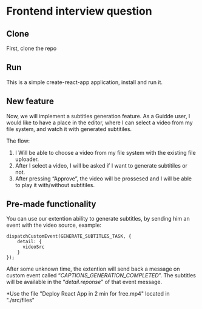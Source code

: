 # Frontend interview question

## Clone

First, clone the repo

## Run

This is a simple create-react-app application, install and run it.

## New feature

Now, we will implement a subtitles generation feature. 
As a Guidde user, I would like to have a place in the editor, where I can select a video from my file system, and watch it with generated subtitiles. 

The flow:

1. I Will be able to choose a video from my file system with the existing file uploader.
2. After I select a video, I will be asked if I want to generate subtitiles or not.
3. After pressing “Approve”, the video will be prossesed and I will be able to play it with/without subtitiles.

## Pre-made functionality

You can use our extention ability to generate subtitles, by sending him an event with the video source, example:

```tsx
dispatchCustomEvent(GENERATE_SUBTITLES_TASK, {
    detail: {
      videoSrc
    }
});
```

After some unknown time, the extention will send back a message on custom event called “*CAPTIONS_GENERATION_COMPLETED*”. The subtitles will be available in the “*detail.reponse*” of that event message.

*Use the file "Deploy React App in 2 min for free.mp4" located in "./src/files"